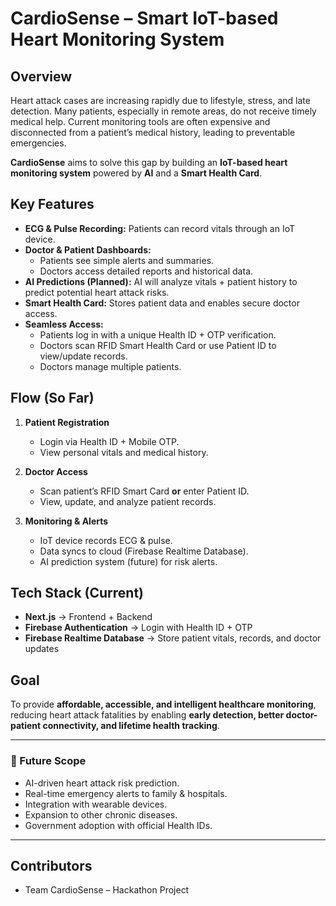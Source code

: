 # CardioSense – Smart IoT-based Heart Monitoring System

## Overview
Heart attack cases are increasing rapidly due to lifestyle, stress, and late detection. Many patients, especially in remote areas, do not receive timely medical help. Current monitoring tools are often expensive and disconnected from a patient’s medical history, leading to preventable emergencies.  

**CardioSense** aims to solve this gap by building an **IoT-based heart monitoring system** powered by **AI** and a **Smart Health Card**.  

## Key Features
- **ECG & Pulse Recording:** Patients can record vitals through an IoT device.  
- **Doctor & Patient Dashboards:**  
  - Patients see simple alerts and summaries.  
  - Doctors access detailed reports and historical data.  
- **AI Predictions (Planned):** AI will analyze vitals + patient history to predict potential heart attack risks.  
- **Smart Health Card:** Stores patient data and enables secure doctor access.  
- **Seamless Access:**  
  - Patients log in with a unique Health ID + OTP verification.  
  - Doctors scan RFID Smart Health Card or use Patient ID to view/update records.  
  - Doctors manage multiple patients.  

## Flow (So Far)
1. **Patient Registration**  
   - Login via Health ID + Mobile OTP.  
   - View personal vitals and medical history.  

2. **Doctor Access**  
   - Scan patient’s RFID Smart Card **or** enter Patient ID.  
   - View, update, and analyze patient records.  

3. **Monitoring & Alerts**  
   - IoT device records ECG & pulse.  
   - Data syncs to cloud (Firebase Realtime Database).  
   - AI prediction system (future) for risk alerts.  

## Tech Stack (Current)
- **Next.js** → Frontend + Backend
- **Firebase Authentication** → Login with Health ID + OTP  
- **Firebase Realtime Database** → Store patient vitals, records, and doctor updates  

## Goal
To provide **affordable, accessible, and intelligent healthcare monitoring**, reducing heart attack fatalities by enabling **early detection, better doctor-patient connectivity, and lifetime health tracking**.  

---

### 🚀 Future Scope
- AI-driven heart attack risk prediction.  
- Real-time emergency alerts to family & hospitals.  
- Integration with wearable devices.  
- Expansion to other chronic diseases.  
- Government adoption with official Health IDs.  

---

## Contributors
- Team CardioSense – Hackathon Project
